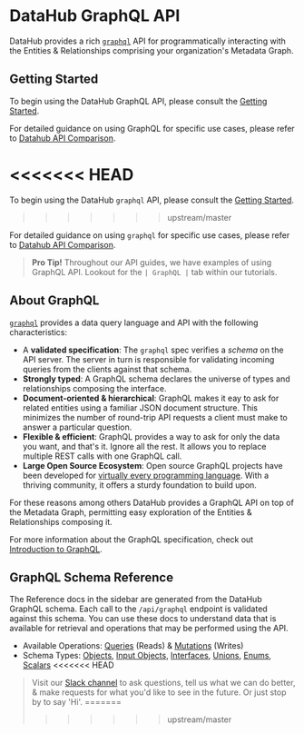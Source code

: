 # DataHub GraphQL API

DataHub provides a rich [`graphql`](https://graphql.org/) API for programmatically interacting with the Entities & Relationships comprising your organization's Metadata Graph.

## Getting Started
To begin using the DataHub GraphQL API, please consult the [Getting Started](/docs/api/graphql/getting-started.md).

For detailed guidance on using GraphQL for specific use cases, please refer to [Datahub API Comparison](/docs/api/datahub-apis.md#datahub-api-comparison).

<<<<<<< HEAD
=======
To begin using the DataHub `graphql` API, please consult the [Getting Started](/docs/api/graphql/getting-started.md).
>>>>>>> upstream/master

For detailed guidance on using `graphql` for specific use cases, please refer to [Datahub API Comparison](/docs/api/datahub-apis.md#datahub-api-comparison).

> **Pro Tip!** Throughout our API guides, we have examples of using GraphQL API.
> Lookout for the `| GraphQL |` tab within our tutorials.

## About GraphQL

[`graphql`](https://graphql.org/) provides a data query language and API with the following characteristics:

- A **validated specification**: The `graphql` spec verifies a _schema_ on the API server. The server in turn is responsible
  for validating incoming queries from the clients against that schema.
- **Strongly typed**: A GraphQL schema declares the universe of types and relationships composing the interface.
- **Document-oriented & hierarchical**: GraphQL makes it eay to ask for related entities using a familiar JSON document
  structure. This minimizes the number of round-trip API requests a client must make to answer a particular question.
- **Flexible & efficient**: GraphQL provides a way to ask for only the data you want, and that's it. Ignore all
  the rest. It allows you to replace multiple REST calls with one GraphQL call.
- **Large Open Source Ecosystem**: Open source GraphQL projects have been developed for [virtually every programming language](https://graphql.org/code/). With a thriving
  community, it offers a sturdy foundation to build upon.

For these reasons among others DataHub provides a GraphQL API on top of the Metadata Graph,
permitting easy exploration of the Entities & Relationships composing it.

For more information about the GraphQL specification, check out [Introduction to GraphQL](https://graphql.org/learn/).

## GraphQL Schema Reference

The Reference docs in the sidebar are generated from the DataHub GraphQL schema. Each call to the `/api/graphql` endpoint is
validated against this schema. You can use these docs to understand data that is available for retrieval and operations
that may be performed using the API.

- Available Operations: [Queries](/graphql/queries.md) (Reads) & [Mutations](/graphql/mutations.md) (Writes)
- Schema Types: [Objects](/graphql/objects.md), [Input Objects](/graphql/inputObjects.md), [Interfaces](/graphql/interfaces.md), [Unions](/graphql/unions.md), [Enums](/graphql/enums.md), [Scalars](/graphql/scalars.md)
<<<<<<< HEAD

> Visit our [Slack channel](https://slack.datahubproject.io) to ask questions, tell us what we can do better, & make requests for what you'd like to see in the future. Or just
stop by to say 'Hi'. 
=======
>>>>>>> upstream/master
